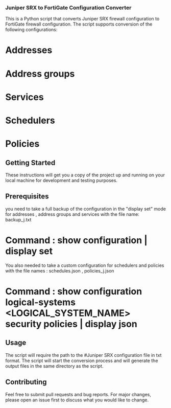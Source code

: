 ### Juniper SRX to FortiGate Configuration Converter

This is a Python script that converts Juniper SRX firewall configuration to FortiGate firewall configuration. The script supports conversion of the following configurations:

# Addresses
# Address groups
# Services
# Schedulers
# Policies

## Getting Started

These instructions will get you a copy of the project up and running on your local machine for development and testing purposes.

## Prerequisites

you need to take a full backup of the configuration in the "display set" mode for addresses , address groups and services with the file name: backup_j.txt
# Command : show configuration | display set

You also needed to take a custom configuration for schedulers and policies with the file names : schedules.json , policies_j.json

# Command : show configuration logical-systems <LOGICAL_SYSTEM_NAME> security policies | display json


## Usage

The script will require the path to the #Juniper SRX configuration file in txt format.
The script will start the conversion process and will generate the output files in the same directory as the script.

## Contributing

Feel free to submit pull requests and bug reports. For major changes, please open an issue first to discuss what you would like to change.

